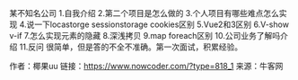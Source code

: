 某不知名公司
1.自我介绍
2.第二个项目是怎么做的
3.个人项目有哪些难点怎么实现
4.说一下locastorge sessionstorage cookies区别
5.Vue2和3区别
6.V-show v-if
7.怎么实现元素的隐藏
8.深浅拷贝
9.map foreach区别
10.公司业务了解吗介绍
11.反问
很简单，但是答的不全不准确。第一次面试，积累经验。

作者：椰果uu
链接：https://www.nowcoder.com/?type=818_1
来源：牛客网